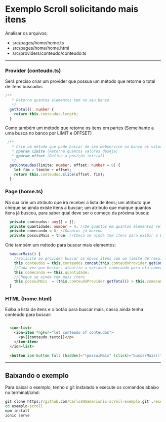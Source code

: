 # Exemplo Scroll solicitando mais itens

Analisar os arquivos:
- src/pages/home/home.ts
- src/pages/home/home.html
- src/providers/conteudo/conteudo.ts



---
### Provider (conteudo.ts)
Será preciso criar um provider que possua um método que retorne o total de itens buscados

```typescript
/**
   * Retorna quantos elementos tem no seu banco
   */
  getTotal(): number {
    return this.conteudos.length;
  }

```

Como também um método que retorne os itens em partes (Semelhante a uma busca no banco por LIMIT e OFFSET)

```typescript
 /**
   * Crie um método que pode buscar do seu webservice ou banco os valores limitados por quantidade e posição inicial 
   * @param limite (Retorna quantos valores deseja) 
   * @param offset (Define a posição inicial)
   */
  getConteudos(limite: number, offset: number = 0) {
    let fim = limite + offset;
    return this.conteudos.slice(offset, fim);
  }

```

### Page (home.ts)

Na sua crie um atributo que irá receber a lista de itens;  um atributo que cheque se ainda existe itens a buscar; um atributo que marque quantos itens já buscou, para saber qual deve ser o começo da próxima busca:

```typescript
  private conteudos: any[] = [];
  private quantidade: number = 4; //De quantos em quantos elementos retornar
  private comecando = 0; //Quantos já buscou
  private possuiMais = true; //Checa se ainda tem itens para exibir o botão 
```

Crie também um método para buscar mais elementos:

```typescript
  buscarMais() {
    //Solicite ao provider buscar os novos itens com um limite de resultados e o junte (concatene) com os que já buscou antes
    this.conteudos = this.conteudos.concat(this.conteudoProvider.getConteudos(this.quantidade, this.comecando));
    //Cada vez que buscar, atualize a variavel comecando para ela começar a buscar da próxima vez pelos próximos;
    this.comecando += this.quantidade;
    //Cheque se ainda tem mais itens
    this.possuiMais  = (this.conteudoProvider.getTotal() > this.comecando);
  }
```


### HTML (home.html)

Exiba a lista de itens e o botão para buscar mais, casso ainda tenha conteúdo para buscar:

```html

  <ion-list>
    <ion-item *ngFor="let conteudo of conteudos">
      <p>{{conteudo.texto}}</p>
    </ion-item>
  </ion-list>
  
  <button ion-button full [hidden]="!possuiMais" (click)="buscarMais()">BuscarMais</button>
```


----------
## Baixando o exemplo
Para baixar o exemplo, tenho o git instalado e execute os comandos abaixo no terminal/cmd:

```cmd
git clone https://github.com/CarlosWGama/ionic-scroll-exemplo.git ./exemplo-scroll
cd exemplo-scroll
npm install
ionic serve
```
